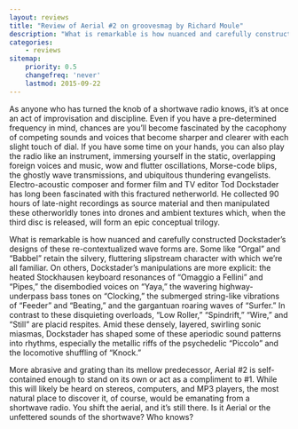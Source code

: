```yaml
---
layout: reviews
title: "Review of Aerial #2 on groovesmag by Richard Moule"
description: "What is remarkable is how nuanced and carefully constructed Dockstader’s designs of these re-contextualized wave forms are."
categories:
    - reviews
sitemap:
    priority: 0.5
    changefreq: 'never'
    lastmod: 2015-09-22
---
```


As anyone who has turned the knob of a shortwave radio knows, it’s at once an act of improvisation and discipline. Even if you have a pre-determined frequency in mind, chances are you’ll become fascinated by the cacophony of competing sounds and voices that become sharper and clearer with each slight touch of dial. If you have some time on your hands, you can also play the radio like an instrument, immersing yourself in the static, overlapping foreign voices and music, wow and flutter oscillations, Morse-code blips, the ghostly wave transmissions, and ubiquitous thundering evangelists. Electro-acoustic composer and former film and TV editor Tod Dockstader has long been fascinated with this fractured netherworld. He collected 90 hours of late-night recordings as source material and then manipulated these otherworldly tones into drones and ambient textures which, when the third disc is released, will form an epic conceptual trilogy.

What is remarkable is how nuanced and carefully constructed Dockstader’s designs of these re-contextualized wave forms are. Some like “Orgal” and “Babbel” retain the silvery, fluttering slipstream character with which we’re all familiar. On others, Dockstader’s manipulations are more explicit: the heated Stockhausen keyboard resonances of “Omaggio a Fellini” and “Pipes,” the disembodied voices on “Yaya,” the wavering highway-underpass bass tones on “Clocking,” the submerged string-like vibrations of “Feeder” and “Beating,” and the gargantuan roaring waves of “Surfer.” In contrast to these disquieting overloads, “Low Roller,” “Spindrift,” “Wire,” and “Still” are placid respites. Amid these densely, layered, swirling sonic miasmas, Dockstader has shaped some of these aperiodic sound patterns into rhythms, especially the metallic riffs of the psychedelic “Piccolo” and the locomotive shuffling of “Knock.”

More abrasive and grating than its mellow predecessor, Aerial #2 is self-contained enough to stand on its own or act as a compliment to #1. While this will likely be heard on stereos, computers, and MP3 players, the most natural place to discover it, of course, would be emanating from a shortwave radio. You shift the aerial, and it’s still there. Is it Aerial or the unfettered sounds of the shortwave? Who knows?

